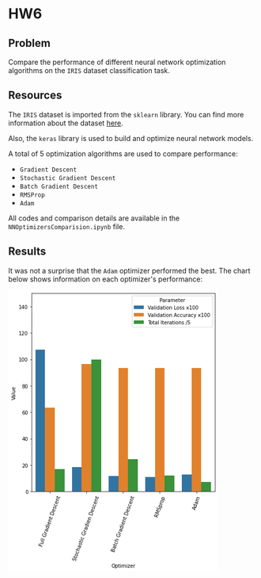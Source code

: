 # HW6

## Problem
Compare the performance of different neural network optimization algorithms on the `IRIS` dataset classification task.

## Resources
The `IRIS` dataset is imported from the `sklearn` library. You can find more information about the dataset [here](https://scikit-learn.org/stable/modules/generated/sklearn.datasets.load_iris.html).

Also, the `keras` library is used to build and optimize neural network models.

A total of 5 optimization algorithms are used to compare performance:

- `Gradient Descent`
- `Stochastic Gradient Descent`
- `Batch Gradient Descent`
- `RMSProp`
- `Adam`

All codes and comparison details are available in the `NNOptimizersComparision.ipynb` file.

## Results
It was not a surprise that the `Adam` optimizer performed the best. The chart below shows information on each optimizer's performance:

![Chart](images/chart.png)
